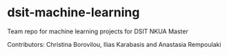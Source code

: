 # dsit-machine-learning
Team repo for machine learning projects for DSIT NKUA Master

Contributors: Christina Borovilou, Ilias Karabasis and Anastasia Rempoulaki
